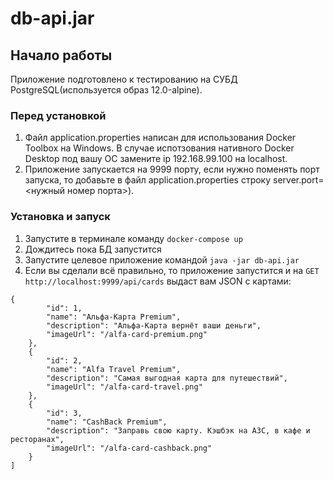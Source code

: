 # db-api.jar

## Начало работы

Приложение подготовлено к тестированию на СУБД PostgreSQL(используется образ 12.0-alpine).

### Перед установкой

1. Файл application.properties написан для использования Docker Toolbox на Windows. В случае испотзования нативного Docker Desktop под вашу ОС замените ip 192.168.99.100 на localhost.
2. Приложение запускается на 9999 порту, если нужно поменять порт запуска, то добавьте в файл application.properties строку server.port=<нужный номер порта>).

### Установка и запуск

1. Запустите в терминале команду `docker-compose up`
2. Дождитесь пока БД запустится
3. Запустите целевое приложение командой `java -jar db-api.jar`
4. Если вы сделали всё правильно, то приложение запустится и на `GET http://localhost:9999/api/cards` выдаст вам JSON с картами:
```
{
        "id": 1,
        "name": "Альфа-Карта Premium",
        "description": "Альфа-Карта вернёт ваши деньги",
        "imageUrl": "/alfa-card-premium.png"
    },
    {
        "id": 2,
        "name": "Alfa Travel Premium",
        "description": "Самая выгодная карта для путешествий",
        "imageUrl": "/alfa-card-travel.png"
    },
    {
        "id": 3,
        "name": "CashBack Premium",
        "description": "Заправь свою карту. Кэшбэк на АЗС, в кафе и ресторанах",
        "imageUrl": "/alfa-card-cashback.png"
    }
]
```
